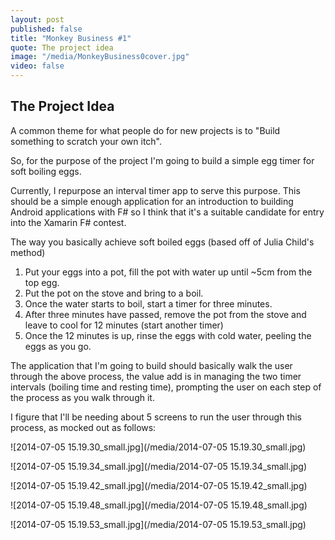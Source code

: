 ```yaml
---
layout: post
published: false
title: "Monkey Business #1"
quote: The project idea
image: "/media/MonkeyBusiness0cover.jpg"
video: false
---
```


## The Project Idea

A common theme for what people do for new projects is to "Build something to scratch your own itch".

So, for the purpose of the project I'm going to build a simple egg timer for soft boiling eggs.

Currently, I repurpose an interval timer app to serve this purpose.  This should be a simple enough application for an introduction to building Android applications with F# so I think that it's a suitable candidate for entry into the Xamarin F# contest.

The way you basically achieve soft boiled eggs (based off of Julia Child's method)

1. Put your eggs into a pot, fill the pot with water up until ~5cm from the top egg.
2. Put the pot on the stove and bring to a boil.
3. Once the water starts to boil, start a timer for three minutes.
4. After three minutes have passed, remove the pot from the stove and leave to cool for 12 minutes (start another timer)
5. Once the 12 minutes is up, rinse the eggs with cold water, peeling the eggs as you go.

The application that I'm going to build should basically walk the user through the above process, the value add is in managing the two timer intervals (boiling time and resting time), prompting the user on each step of the process as you walk through it.

I figure that I'll be needing about 5 screens to run the user through this process, as mocked out as follows:

![2014-07-05 15.19.30_small.jpg](/media/2014-07-05 15.19.30_small.jpg)

![2014-07-05 15.19.34_small.jpg](/media/2014-07-05 15.19.34_small.jpg)

![2014-07-05 15.19.42_small.jpg](/media/2014-07-05 15.19.42_small.jpg)

![2014-07-05 15.19.48_small.jpg](/media/2014-07-05 15.19.48_small.jpg)

![2014-07-05 15.19.53_small.jpg](/media/2014-07-05 15.19.53_small.jpg)
